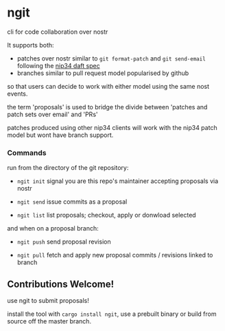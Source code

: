 # ngit

cli for code collaboration over nostr

It supports both:

* patches over nostr similar to `git format-patch` and `git send-email` following the [nip34 daft spec](https://github.com/nostr-protocol/nips/pull/997)
* branches similar to pull request model popularised by github

so that users can decide to work with either model using the same nost events.

the term 'proposals' is used to bridge the divide between 'patches and patch sets over email' and 'PRs'

patches produced using other nip34 clients will work with the nip34 patch model but wont have branch support.


### Commands

run from the directory of the git repository:

* `ngit init` signal you are this repo's maintainer accepting proposals via nostr
* `ngit send` issue commits as a proposal

* `ngit list` list proposals; checkout, apply or donwload selected

and when on a proposal branch:

* `ngit push` send proposal revision

* `ngit pull` fetch and apply new proposal commits / revisions linked to branch

## Contributions Welcome!

use ngit to submit proposals!

install the tool with `cargo install ngit`, use a prebuilt binary or build from source off the master branch.